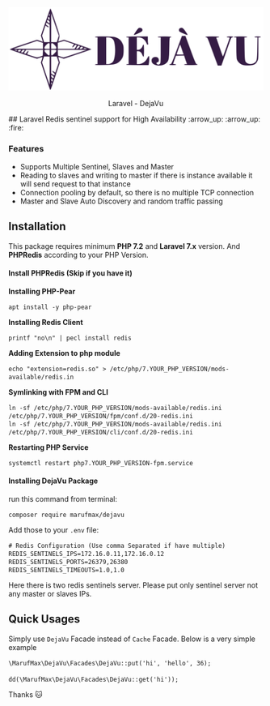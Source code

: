 <p align="center"><a href="https://github.com/marufmax/dejavu" target="_blank"><img src="./dejavu.svg"></a></p>
<p align="center">
    Laravel - DejaVu
</p>
## Laravel Redis sentinel support for High Availability :arrow_up: :arrow_up: :fire:  



### Features

* Supports Multiple Sentinel, Slaves and Master
* Reading to slaves and writing to master if there is instance available it will send request to that instance
* Connection pooling by default, so there is no multiple TCP connection 
* Master and Slave Auto Discovery  and random traffic passing



## Installation
This package requires  minimum **PHP 7.2** and **Laravel 7.x** version. And **PHPRedis** according to your PHP Version.  

#### **Install PHPRedis (Skip if you have it)**

**Installing PHP-Pear**

```shell
apt install -y php-pear
```

**Installing Redis Client**

```shell
printf "no\n" | pecl install redis
```

**Adding Extension to php module**

```
echo "extension=redis.so" > /etc/php/7.YOUR_PHP_VERSION/mods-available/redis.in
```

**Symlinking with FPM and CLI** 

```
ln -sf /etc/php/7.YOUR_PHP_VERSION/mods-available/redis.ini /etc/php/7.YOUR_PHP_VERSION/fpm/conf.d/20-redis.ini
ln -sf /etc/php/7.YOUR_PHP_VERSION/mods-available/redis.ini /etc/php/7.YOUR_PHP_VERSION/cli/conf.d/20-redis.ini
```

**Restarting PHP Service**

```
systemctl restart php7.YOUR_PHP_VERSION-fpm.service
```



#### Installing DejaVu Package

run this command from terminal: 

```shell
composer require marufmax/dejavu
```



Add those to your `.env` file: 

```
# Redis Configuration (Use comma Separated if have multiple)
REDIS_SENTINELS_IPS=172.16.0.11,172.16.0.12
REDIS_SENTINELS_PORTS=26379,26380
REDIS_SENTINELS_TIMEOUTS=1.0,1.0
```

Here there is two redis sentinels server. Please put only sentinel server not any master or slaves IPs. 



## Quick Usages
Simply use `DejaVu` Facade instead of `Cache` Facade. Below is a very simple example
```shell
\MarufMax\DejaVu\Facades\DejaVu::put('hi', 'hello', 36);

dd(\MarufMax\DejaVu\Facades\DejaVu::get('hi'));
```


Thanks :cat: 

